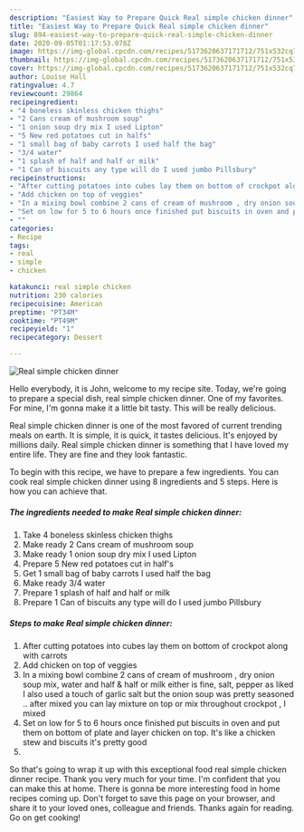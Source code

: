 ```yaml
---
description: "Easiest Way to Prepare Quick Real simple chicken dinner"
title: "Easiest Way to Prepare Quick Real simple chicken dinner"
slug: 894-easiest-way-to-prepare-quick-real-simple-chicken-dinner
date: 2020-09-05T01:17:53.078Z
image: https://img-global.cpcdn.com/recipes/5173620637171712/751x532cq70/real-simple-chicken-dinner-recipe-main-photo.jpg
thumbnail: https://img-global.cpcdn.com/recipes/5173620637171712/751x532cq70/real-simple-chicken-dinner-recipe-main-photo.jpg
cover: https://img-global.cpcdn.com/recipes/5173620637171712/751x532cq70/real-simple-chicken-dinner-recipe-main-photo.jpg
author: Louise Hall
ratingvalue: 4.7
reviewcount: 29864
recipeingredient:
- "4 boneless skinless chicken thighs"
- "2 Cans cream of mushroom soup"
- "1 onion soup dry mix I used Lipton"
- "5 New red potatoes cut in halfs"
- "1 small bag of baby carrots I used half the bag"
- "3/4 water"
- "1 splash of half and half or milk"
- "1 Can of biscuits any type will do I used jumbo Pillsbury"
recipeinstructions:
- "After cutting potatoes into cubes lay them on bottom of crockpot along with carrots"
- "Add chicken on top of veggies"
- "In a mixing bowl combine 2 cans of cream of mushroom , dry onion soup mix, water and half &amp;  half or milk either is fine, salt, pepper as liked I also used a touch of garlic salt but the onion soup was pretty seasoned ..  after mixed you can lay mixture on top or mix throughout crockpot , I mixed"
- "Set on low for 5 to 6 hours once finished put biscuits in oven and put them on bottom of plate and layer chicken on top. It&#39;s like a chicken stew and biscuits it&#39;s pretty good"
- ""
categories:
- Recipe
tags:
- real
- simple
- chicken

katakunci: real simple chicken 
nutrition: 230 calories
recipecuisine: American
preptime: "PT34M"
cooktime: "PT49M"
recipeyield: "1"
recipecategory: Dessert

---
```



![Real simple chicken dinner](https://img-global.cpcdn.com/recipes/5173620637171712/751x532cq70/real-simple-chicken-dinner-recipe-main-photo.jpg)

Hello everybody, it is John, welcome to my recipe site. Today, we're going to prepare a special dish, real simple chicken dinner. One of my favorites. For mine, I'm gonna make it a little bit tasty. This will be really delicious.



Real simple chicken dinner is one of the most favored of current trending meals on earth. It is simple, it is quick, it tastes delicious. It's enjoyed by millions daily. Real simple chicken dinner is something that I have loved my entire life. They are fine and they look fantastic.


To begin with this recipe, we have to prepare a few ingredients. You can cook real simple chicken dinner using 8 ingredients and 5 steps. Here is how you can achieve that.

<!--inarticleads1-->

##### The ingredients needed to make Real simple chicken dinner:

1. Take 4 boneless skinless chicken thighs
1. Make ready 2 Cans cream of mushroom soup
1. Make ready 1 onion soup dry mix I used Lipton
1. Prepare 5 New red potatoes cut in half&#39;s
1. Get 1 small bag of baby carrots I used half the bag
1. Make ready 3/4 water
1. Prepare 1 splash of half and half or milk
1. Prepare 1 Can of biscuits any type will do I used jumbo Pillsbury




<!--inarticleads2-->

##### Steps to make Real simple chicken dinner:

1. After cutting potatoes into cubes lay them on bottom of crockpot along with carrots
1. Add chicken on top of veggies
1. In a mixing bowl combine 2 cans of cream of mushroom , dry onion soup mix, water and half &amp;  half or milk either is fine, salt, pepper as liked I also used a touch of garlic salt but the onion soup was pretty seasoned ..  after mixed you can lay mixture on top or mix throughout crockpot , I mixed
1. Set on low for 5 to 6 hours once finished put biscuits in oven and put them on bottom of plate and layer chicken on top. It&#39;s like a chicken stew and biscuits it&#39;s pretty good
1. 




So that's going to wrap it up with this exceptional food real simple chicken dinner recipe. Thank you very much for your time. I'm confident that you can make this at home. There is gonna be more interesting food in home recipes coming up. Don't forget to save this page on your browser, and share it to your loved ones, colleague and friends. Thanks again for reading. Go on get cooking!
